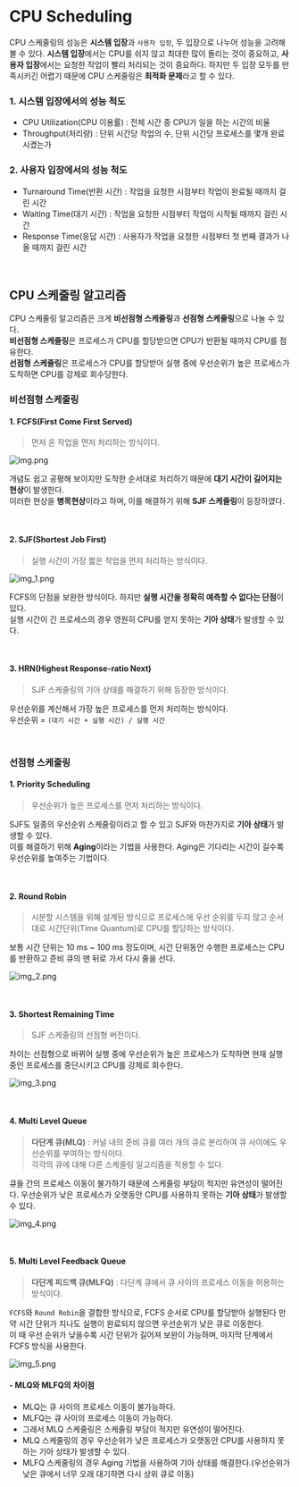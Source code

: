 # CPU Scheduling

CPU 스케줄링의 성능은 **시스템 입장**과 ``사용자 입장``, 두 입장으로 나누어 성능을 고려해볼 수 있다.
**시스템 입장**에서는 CPU를 쉬지 않고 최대한 많이 돌리는 것이 중요하고, **사용자 입장**에서는
요청한 작업이 빨리 처리되는 것이 중요하다. 하지만 두 입장 모두를 만족시키긴 어렵기 때문에
CPU 스케줄링은 **최적화 문제**라고 할 수 있다.<br>

### 1. 시스템 입장에서의 성능 척도
- CPU Utilization(CPU 이용률) : 전체 시간 중 CPU가 일을 하는 시간의 비율
- Throughput(처리량) : 단위 시간당 작업의 수, 단위 시간당 프로세스를 몇개 완료시켰는가

### 2. 사용자 입장에서의 성능 척도
- Turnaround Time(반환 시간) : 작업을 요청한 시점부터 작업이 완료될 때까지 걸린 시간
- Waiting Time(대기 시간) : 작업을 요청한 시점부터 작업이 시작될 때까지 걸린 시간
- Response Time(응답 시간) : 사용자가 작업을 요청한 시점부터 첫 번째 결과가 나올 때까지 걸린 시간

<br>

## CPU 스케줄링 알고리즘
CPU 스케줄링 알고리즘은 크게 **비선점형 스케줄링**과 **선점형 스케줄링**으로 나눌 수 있다.<br>
**비선점형 스케줄링**은 프로세스가 CPU를 할당받으면 CPU가 반환될 때까지 CPU를 점유한다.<br>
**선점형 스케줄링**은 프로세스가 CPU를 할당받아 실행 중에 우선순위가 높은 프로세스가 도착하면
CPU를 강제로 회수당한다.<br>

### 비선점형 스케줄링

#### 1. FCFS(First Come First Served)
> 먼저 온 작업을 먼저 처리하는 방식이다.<br>

![img.png](image/img.png)

개념도 쉽고 공평해 보이지만 도착한 순서대로 처리하기 때문에 **대기 시간이 길어지는 현상**이 발생한다.<br>
이러한 현상을 **병목현상**이라고 하며, 이를 해결하기 위해 **SJF 스케줄링**이 등장하였다.<br>

<br>

#### 2. SJF(Shortest Job First)
> 실행 시간이 가장 짧은 작업을 먼저 처리하는 방식이다.<br>

![img_1.png](image/img_1.png)

FCFS의 단점을 보완한 방식이다. 하지만 **실행 시간을 정확히 예측할 수 없다는 단점**이 있다.<br>
실행 시간이 긴 프로세스의 경우 영원히 CPU를 얻지 못하는 **기아 상태**가 발생할 수 있다.<br>

<br>

#### 3. HRN(Highest Response-ratio Next)
> SJF 스케줄링의 기아 상태를 해결하기 위해 등장한 방식이다.<br>

우선순위를 계산해서 가장 높은 프로세스를 먼저 처리하는 방식이다.<br>
우선순위 = ```(대기 시간 + 실행 시간) / 실행 시간```<br>

<br>

### 선점형 스케줄링

#### 1. Priority Scheduling
> 우선순위가 높은 프로세스를 먼저 처리하는 방식이다.<br>

SJF도 일종의 우선순위 스케줄링이라고 할 수 있고 SJF와 마찬가지로 **기아 상태**가 발생할 수 있다.<br>
이를 해결하기 위해 **Aging**이라는 기법을 사용한다. Aging은 기다리는 시간이 길수록 우선순위를 높여주는 기법이다.<br>

<br>

#### 2. Round Robin
> 시분할 시스템을 위해 설계된 방식으로
> 프로세스에 우선 순위를 두지 않고 순서대로 시간단위(Time Quantum)로
> CPU를 할당하는 방식이다.<br>

보통 시간 단위는 10 ms ~ 100 ms 정도이며, 시간 단위동안 수행한 프로세스는
CPU를 반환하고 준비 큐의 맨 뒤로 가서 다시 줄을 선다.<br>

![img_2.png](image/img_2.png)

<br>

#### 3. Shortest Remaining Time
> SJF 스케줄링의 선점형 버전이다.<br>

차이는 선점형으로 바뀌어 실행 중에 우선순위가 높은 프로세스가 도착하면
현재 실행 중인 프로세스를 중단시키고 CPU를 강제로 회수한다.<br>

![img_3.png](image/img_3.png)

<br>

#### 4. Multi Level Queue
> **다단계 큐(MLQ)** : 커널 내의 준비 큐를 여러 개의 큐로 분리하여 큐 사이에도
> 우선순위를 부여하는 방식이다.<br>
> 각각의 큐에 대해 다른 스케줄링 알고리즘을 적용할 수 있다.

큐들 간의 프로세스 이동이 불가하기 때문에 스케줄링 부담이 적지만 유연성이 떨어진다.
우선순위가 낮은 프로세스가 오랫동안 CPU를 사용하지 못하는 **기아 상태**가 발생할 수 있다.<br>

![img_4.png](image/img_4.png)

<br>

#### 5. Multi Level Feedback Queue
> **다단계 피드백 큐(MLFQ)** : 다단계 큐에서 큐 사이의 프로세스 이동을 허용하는 방식이다.<br>

``FCFS``와 ``Round Robin``을 결합한 방식으로, FCFS 순서로 CPU를 할당받아 실행된다
만약 시간 단위가 지나도 실행이 완료되지 않으면 우선순위가 낮은 큐로 이동한다.<br>
이 때 우선 순위가 낮을수록 시간 단위가 길어져 보완이 가능하며, 마지막 단계에서 FCFS 방식을 사용한다.

![img_5.png](image/img_5.png)

#### - MLQ와 MLFQ의 차이점

- MLQ는 큐 사이의 프로세스 이동이 불가능하다.
- MLFQ는 큐 사이의 프로세스 이동이 가능하다.
- 그래서 MLQ 스케줄링은 스케줄링 부담이 적지만 유연성이 떨어진다.
- MLQ 스케줄링의 경우 우선순위가 낮은 프로세스가 오랫동안 CPU를 사용하지 못하는 기아 상태가 발생할 수 있다.
- MLFQ 스케줄링의 경우 Aging 기법을 사용하여 기아 상태를 해결한다.(우선순위가 낮은 큐에서 너무 오래 대기하면 다시 상위 큐로 이동)

